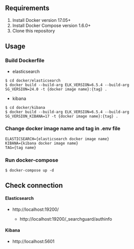 ## Requirements

1. Install Docker version 17.05+
2. Install Docker Compose version 1.6.0+
3. Clone this repository

## Usage

### Build Dockerfile

* elasticsearch

```
$ cd docker/elasticsearch
$ docker build --build-arg ELK_VERSION=6.5.4 --build-arg SG_VERSION=24.0 -t {docker image name}:{tag} .
```

* kibana

```
$ cd docker/kibana
$ docker build --build-arg ELK_VERSION=6.5.4 --build-arg SG_VERSION_KIBANA=17 -t {docker image name}:{tag} .
```

### Change docker image name and tag in .env file

```
ELASTICSEARCH={elasticsearch docker image name}
KIBANA={kibana docker image name}
TAG={tag name}
```

### Run docker-compose

```
$ docker-compose up -d
```

## Check connection

#### Elasticsearch

* http://localhost:19200/

    * http://localhost:19200/_searchguard/authinfo

#### Kibana

* http://localhost:5601


